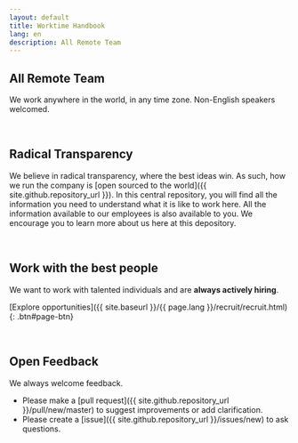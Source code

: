 ```yaml
---
layout: default
title: Worktime Handbook
lang: en
description: All Remote Team
---
```

## All Remote Team

We work anywhere in the world, in any time zone. Non-English speakers welcomed.

<br>

## Radical Transparency

We believe in radical transparency, where the best ideas win. As such, how we run the company is [open sourced to the world]({{ site.github.repository_url }}). In this central repository, you will find all the information you need to understand what it is like to work here. All the information available to our employees is also available to you. We encourage you to learn more about us here at this depository.

<br>

## Work with the best people

We want to work with talented individuals and are **always actively hiring**.

[Explore opportunities]({{ site.baseurl }}/{{ page.lang }}/recruit/recruit.html){: .btn#page-btn}

<br>

## Open Feedback

We always welcome feedback.

- Please make a [pull request]({{ site.github.repository_url }}/pull/new/master) to suggest improvements or add clarification.
- Please create a [issue]({{ site.github.repository_url }}/issues/new) to ask questions.

<br>
